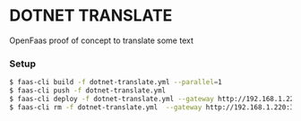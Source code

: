 # DOTNET TRANSLATE

OpenFaas proof of concept to translate some text

### Setup

```bash
$ faas-cli build -f dotnet-translate.yml --parallel=1
$ faas-cli push -f dotnet-translate.yml
$ faas-cli deploy -f dotnet-translate.yml --gateway http://192.168.1.220:31112
$ faas-cli rm -f dotnet-translate.yml  --gateway http://192.168.1.220:31112
```
